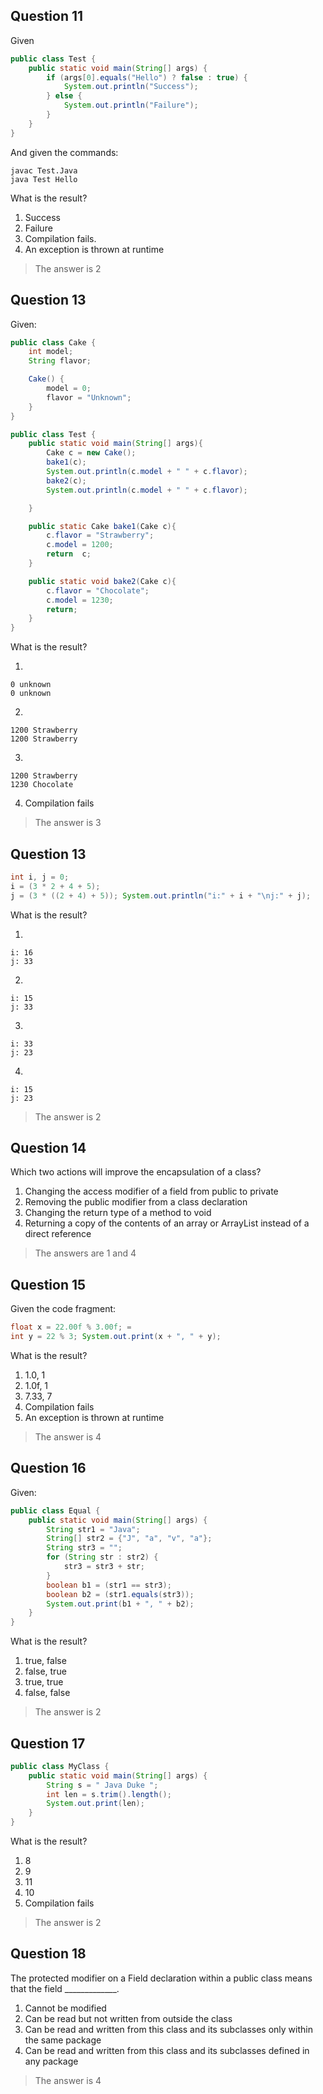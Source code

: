## Question 11

Given
```java
public class Test {
    public static void main(String[] args) {
        if (args[0].equals("Hello") ? false : true) {
            System.out.println("Success");
        } else {
            System.out.println("Failure");
        }
    }
}
```

And given the commands:
```shell
javac Test.Java
java Test Hello
```

What is the result?

1. Success
2. Failure
3. Compilation fails.
4. An exception is thrown at runtime

> The answer is 2

## Question 13

Given:
```java
public class Cake {
    int model;
    String flavor;

    Cake() {
        model = 0;
        flavor = "Unknown";
    }
}
```

```java
public class Test {
    public static void main(String[] args){
        Cake c = new Cake();
        bake1(c);
        System.out.println(c.model + " " + c.flavor);
        bake2(c);
        System.out.println(c.model + " " + c.flavor);

    }

    public static Cake bake1(Cake c){
        c.flavor = "Strawberry";
        c.model = 1200;
        return  c;
    }

    public static void bake2(Cake c){
        c.flavor = "Chocolate";
        c.model = 1230;
        return;
    }
}
```

What is the result?

1.
```
0 unknown
0 unknown
```
2. 
```
1200 Strawberry
1200 Strawberry
```
3.
```
1200 Strawberry
1230 Chocolate
```

4. Compilation fails


> The answer is 3

## Question 13

```java
int i, j = 0;
i = (3 * 2 + 4 + 5);
j = (3 * ((2 + 4) + 5)); System.out.println("i:" + i + "\nj:" + j);
```

What is the result?

1.
```
i: 16
j: 33
```
2.
```
i: 15
j: 33
```
3.
```
i: 33
j: 23
```
4.
```
i: 15
j: 23
```

> The answer is 2

## Question 14 

Which two actions will improve the encapsulation of a class?

1. Changing the access modifier of a field from public to private
2. Removing the public modifier from a class declaration
3. Changing the return type of a method to void
4. Returning a copy of the contents of an array or ArrayList instead of a direct reference

> The answers are 1 and 4


## Question 15

Given the code fragment:
```java
float x = 22.00f % 3.00f; =int y = 22 % 3; System.out.print(x + ", " + y);
```

What is the result?
1. 1.0, 1
2. 1.0f, 1
3. 7.33, 7
4. Compilation fails
5. An exception is thrown at runtime

> The answer is 4

## Question 16

Given:
```java
public class Equal {
    public static void main(String[] args) {
        String str1 = "Java";
        String[] str2 = {"J", "a", "v", "a"};
        String str3 = "";
        for (String str : str2) {
            str3 = str3 + str;
        }
        boolean b1 = (str1 == str3);
        boolean b2 = (str1.equals(str3));
        System.out.print(b1 + ", " + b2);
    }
}
```

What is the result?
1. true, false
2. false, true
3. true, true
4. false, false

> The answer is 2


## Question 17
```java
public class MyClass {
    public static void main(String[] args) {
        String s = " Java Duke ";
        int len = s.trim().length();
        System.out.print(len);
    }
}
```

What is the result?

1. 8
2. 9
3. 11
4. 10
5. Compilation fails

> The answer is 2

## Question 18

The protected modifier on a Field declaration within a public class means that the field _____________.

1. Cannot be modified
2. Can be read but not written from outside the class
3. Can be read and written from this class and its subclasses only within the same package
4. Can be read and written from this class and its subclasses defined in any package

> The answer is 4



